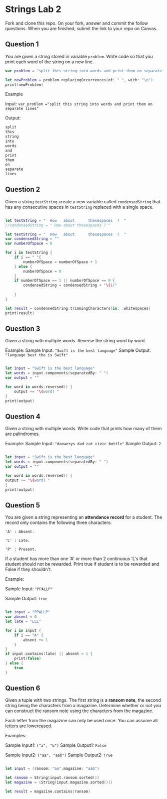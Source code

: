 # Strings Lab 2

Fork and clone this repo. On your fork, answer and commit the follow questions. When you are finished, submit the link to your repo on Canvas.

## Question 1

You are given a string stored in variable `problem`. Write code so that you print each word of the string on a new line.

```swift
var problem = "split this string into words and print them on separate lines"

let newProblem = problem.replacingOccurrences(of: " ", with: "\n")
print(newProblem)
```

Example

Input:
`var problem ="split this string into words and print them on separate lines"`

Output:
```swift
split
this
string
into
words
and
print
them
on
separate
lines
```


## Question 2

Given a string `testString` create a new variable called `condensedString` that has any consecutive spaces in `testString` replaced with a single space.

```swift

let testString = "  How   about      thesespaces  ?  "
//condensedString = " How about thesespaces ? "

let testString = "  How   about      thesespaces  ?  "
var condensedString = ""
var numberOfSpace = 0

for i in testString {
    if i == " "{
        numberOfSpace = numberOfSpace + 1
    } else {
        numberOfSpace = 0
    }
    if numberOfSpace == 1 || numberOfSpace == 0 {
        condensedString = condensedString + "\(i)"
        
    }
}

let result = condensedString.trimmingCharacters(in: .whitespaces)
print(result)

```


## Question 3

Given a string with multiple words. Reverse the string word by word.

Example:
Sample Input: `"Swift is the best language"`
Sample Output: `"language best the is Swift"`

```swift

let input = "Swift is the best language"
let words = input.components(separatedBy: " ")
var output = ""

for word in words.reversed() {
    output += "\(word) "
}
print(output)


```


## Question 4

Given a string with multiple words. Write code that prints how many of them are palindromes.

Example:
Sample Input: `"danaerys dad cat civic bottle"`
Sample Output: `2`

```swift

let input = "Swift is the best language"
let words = input.components(separatedBy: " ")
var output = ""

for word in words.reversed() {
output += "\(word) "
}
print(output)


```


## Question 5

You are given a string representing an **attendance record** for a student. The record only contains the following three characters:

`'A' : Absent.`

`'L' : Late.`

`'P' : Present.`

If a student has more than one 'A' or more than 2 continuous 'L's that student should not be rewarded. Print true if student is to be rewarded and False if they shouldn't.

Example:

Sample Input: `"PPALLP"`

Sample Output: `true`

```swift

let input = "PPALLP"
var absent = 0
let late = "LLL"

for i in input {
    if i == "A" {
        absent += 1
    }
}
if input.contains(late) || absent > 1 {
    print(false)
} else {
    true
}

```


## Question 6

Given a tuple with two strings. The first string is a **ransom note**, the second string being the characters from a magazine. Determine whether or not you can construct the ransom note using the characters from the magazine.

Each letter from the magazine can only be used once. You can assume all letters are lowercased.

Examples:

Sample Input1: `("a", "b")`
Sample Output1: `False`

Sample Input2: `("aa", "aab")`
Sample Output2: `True`

```swift

let input = (ransom: "aa",magazine: "aab")

let ransom = String(input.ransom.sorted())
let magazine = (String(input.magazine.sorted()))

let result = magazine.contains(ransom)

```



